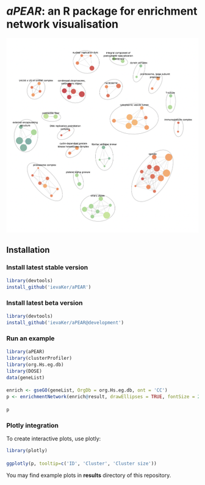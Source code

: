 # _aPEAR_: an R package for enrichment network visualisation

![Alt text](example.png "Pathway cluster network")

## Installation

### Install latest stable version

```R
library(devtools)
install_github('ievaKer/aPEAR')
```

### Install latest beta version

```R
library(devtools)
install_github('ievaKer/aPEAR@development')
```

### Run an example

```R
library(aPEAR)
library(clusterProfiler)
library(org.Hs.eg.db)
library(DOSE)
data(geneList)

enrich <- gseGO(geneList, OrgDb = org.Hs.eg.db, ont = 'CC')
p <- enrichmentNetwork(enrich@result, drawEllipses = TRUE, fontSize = 2.5)

p
```

### Plotly integration

To create interactive plots, use plotly:

```R
library(plotly)

ggplotly(p, tooltip=c('ID', 'Cluster', 'Cluster size'))
```

You may find example plots in __results__ directory of this repository.
